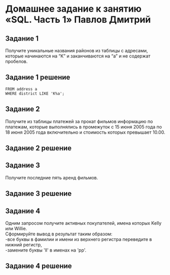 # Домашнее задание к занятию «SQL. Часть 1» Павлов Дмитрий  

## Задание 1  
Получите уникальные названия районов из таблицы с адресами, которые начинаются на “K” и заканчиваются на “a” и не содержат пробелов.  
## Задание 1 решение
```SELECT DISTINCT district 
FROM address a  
WHERE district LIKE 'K%a';  
```
## Задание 2  
Получите из таблицы платежей за прокат фильмов информацию по платежам, которые выполнялись в промежуток с 15 июня 2005 года по 18 июня 2005 года включительно и стоимость которых превышает 10.00.  
## Задание 2 решение  

## Задание 3  
Получите последние пять аренд фильмов.  
## Задание 3 решение  

## Задание 4  
Одним запросом получите активных покупателей, имена которых Kelly или Willie.  
Сформируйте вывод в результат таким образом:  
-все буквы в фамилии и имени из верхнего регистра переведите в нижний регистр,  
-замените буквы 'll' в именах на 'pp'.  
## Задание 4 решение  
